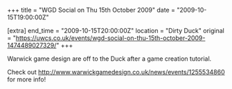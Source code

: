 +++
title = "WGD Social on Thu 15th October 2009"
date = "2009-10-15T19:00:00Z"

[extra]
end_time = "2009-10-15T20:00:00Z"
location = "Dirty Duck"
original = "https://uwcs.co.uk/events/wgd-social-on-thu-15th-october-2009-1474489027329/"
+++

Warwick game design are off to the Duck after a game creation tutorial.

Check out http://www.warwickgamedesign.co.uk/news/events/1255534860 for more info\!

